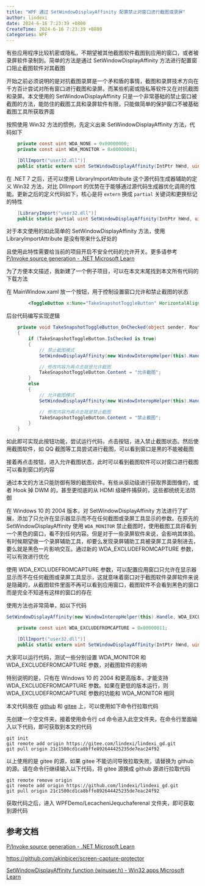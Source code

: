 ```yaml
---
title: "WPF 通过 SetWindowDisplayAffinity 配置禁止对窗口进行截图或录屏"
author: lindexi
date: 2024-6-16 7:23:39 +0800
CreateTime: 2024-6-16 7:23:39 +0800
categories: WPF
---
```


有些应用程序比较机密或隐私，不期望被其他截图软件截图到应用的窗口，或者被录屏软件录制到。简单的方法是通过 SetWindowDisplayAffinity 方法进行配置窗口阻止截图软件对其截图

<!--more-->


<!-- 发布 -->
<!-- 博客 -->

开始之前必须说明的是对抗截图录屏是一个矛和盾的事情，截图和录屏技术方向在千方百计尝试对所有窗口进行截图和录屏。而某些机密或隐私等软件又在对抗截图和录屏。本文使用的 SetWindowDisplayAffinity 只是一个非常基础的禁止窗口被截图的方法，能防住的截图工具和录屏软件有限，只能做简单的保护窗口不被基础截图工具所获取界面

按照使用 Win32 方法的惯例，先定义出来 SetWindowDisplayAffinity 方法，代码如下

```csharp
    private const uint WDA_NONE = 0x00000000;
    private const uint WDA_MONITOR = 0x00000001;

    [DllImport("user32.dll")]
    public static extern uint SetWindowDisplayAffinity(IntPtr hWnd, uint dwAffinity);
```

在 .NET 7 之后，还可以使用 LibraryImportAttribute 这个源代码生成器辅助的定义 Win32 方法，对比 DllImport 的优势在于能够通过源代码生成器优化调用的性能。更新之后的定义代码如下，核心是将 `extern` 换成 `partial` 关键词和更换标记的特性

```csharp
    [LibraryImport("user32.dll")]
    public static partial uint SetWindowDisplayAffinity(IntPtr hWnd, uint dwAffinity);
```

对于本文使用的如此简单的 SetWindowDisplayAffinity 方法，使用 LibraryImportAttribute 是没有带来什么好处的

且使用此特性需要给当前的项目开启不安全代码的允许开关。更多请参考 [P/Invoke source generation - .NET Microsoft Learn](https://learn.microsoft.com/en-us/dotnet/standard/native-interop/pinvoke-source-generation )

为了方便本文描述，我新建了一个例子项目，可以在本文末尾找到本文所有代码的下载方法

在 MainWindow.xaml 放一个按钮，用于控制设置窗口允许和禁止截图的状态

```xml
        <ToggleButton x:Name="TakeSnapshotToggleButton" HorizontalAlignment="Center" VerticalAlignment="Center" Padding="10,10,10,10" Content="禁止截图" Checked="TakeSnapshotToggleButton_OnChecked"/>
```

后台代码编写实现逻辑

```csharp
    private void TakeSnapshotToggleButton_OnChecked(object sender, RoutedEventArgs e)
    {
        if (TakeSnapshotToggleButton.IsChecked is true)
        {
            // 禁止截图模式
            SetWindowDisplayAffinity(new WindowInteropHelper(this).Handle, WDA_MONITOR);

            // 修改内容为再点击就是允许截图
            TakeSnapshotToggleButton.Content = "允许截图";
        }
        else
        {
            // 允许截图模式
            SetWindowDisplayAffinity(new WindowInteropHelper(this).Handle, WDA_NONE);

            // 修改内容为再点击就是禁止截图
            TakeSnapshotToggleButton.Content = "禁止截图";
        }
    }
```

如此即可实现此按钮功能，尝试运行代码，点击按钮，进入禁止截图状态。然后使用截图软件，如 QQ 截图等工具尝试进行截图，可以看到窗口是黑的不能被截图

接着再点击按钮，进入允许截图状态，此时可以看到截图软件可以对窗口进行截图可以看到窗口的内容

通过本文的方法只能防御有限的截图软件。有些从驱动级进行获取界面图像的，或者 Hook 掉 DWM 的，甚至更彻底的从 HDMI 级硬件捕获的，这些都统统无法防御

在 Windows 10 的 2004 版本，对 SetWindowDisplayAffinity 方法进行了扩展，添加了只允许在显示器显示而不在任何截图或录屏工具显示的参数。在原先的 SetWindowDisplayAffinity 使用 `WDA_MONITOR` 禁止截图时，使用截图工具将看到一个黑色的窗口，看不到任何内容。但是对于一些录屏软件来说，会影响其体验。有时候期望做一个录屏辅助工具，却要么发现录屏辅助工具被录屏工具录制进去，要么就是黑色一片影响交互。通过新的 WDA_EXCLUDEFROMCAPTURE 参数，可以有效进行优化

使用 WDA_EXCLUDEFROMCAPTURE 参数，可以配置应用窗口只允许在显示器显示而不在任何截图或录屏工具显示，这就意味着窗口对于截图软件录屏软件来说是隐藏的，从截图软件里面不再可以看到应用窗口，截图软件不会看到黑色的窗口而是完全不知道有这样的窗口的存在

使用方法也非常简单，如以下代码

```csharp
SetWindowDisplayAffinity(new WindowInteropHelper(this).Handle, WDA_EXCLUDEFROMCAPTURE);

    private const uint WDA_EXCLUDEFROMCAPTURE = 0x00000011;

    [DllImport("user32.dll")]
    public static extern uint SetWindowDisplayAffinity(IntPtr hWnd, uint dwAffinity);
```

大家可以运行代码，测试一些分别设置 WDA_MONITOR 和 WDA_EXCLUDEFROMCAPTURE 参数，对截图软件的影响

特别说明的是，只有在 Windows 10 的 2004 和更高版本，才能支持 WDA_EXCLUDEFROMCAPTURE 参数。如果在更低的版本运行，则 WDA_EXCLUDEFROMCAPTURE 参数的功能和 WDA_MONITOR 相同

本文代码放在 [github](https://github.com/lindexi/lindexi_gd/tree/21c1500cd1ca8bffe892644425235de7eac24f92/WPFDemo/LecacheniJequchaferenal) 和 [gitee](https://gitee.com/lindexi/lindexi_gd/tree/21c1500cd1ca8bffe892644425235de7eac24f92/WPFDemo/LecacheniJequchaferenal) 上，可以使用如下命令行拉取代码

先创建一个空文件夹，接着使用命令行 cd 命令进入此空文件夹，在命令行里面输入以下代码，即可获取到本文的代码

```
git init
git remote add origin https://gitee.com/lindexi/lindexi_gd.git
git pull origin 21c1500cd1ca8bffe892644425235de7eac24f92
```

以上使用的是 gitee 的源，如果 gitee 不能访问导致拉取失败，请替换为 github 的源。请在命令行继续输入以下代码，将 gitee 源换成 github 源进行拉取代码

```
git remote remove origin
git remote add origin https://github.com/lindexi/lindexi_gd.git
git pull origin 21c1500cd1ca8bffe892644425235de7eac24f92
```

获取代码之后，进入 WPFDemo/LecacheniJequchaferenal 文件夹，即可获取到源代码

## 参考文档

[P/Invoke source generation - .NET Microsoft Learn](https://learn.microsoft.com/en-us/dotnet/standard/native-interop/pinvoke-source-generation )

<https://github.com/akinbicer/screen-capture-protector>

[SetWindowDisplayAffinity function (winuser.h) - Win32 apps Microsoft Learn](https://learn.microsoft.com/en-us/windows/win32/api/winuser/nf-winuser-setwindowdisplayaffinity )
